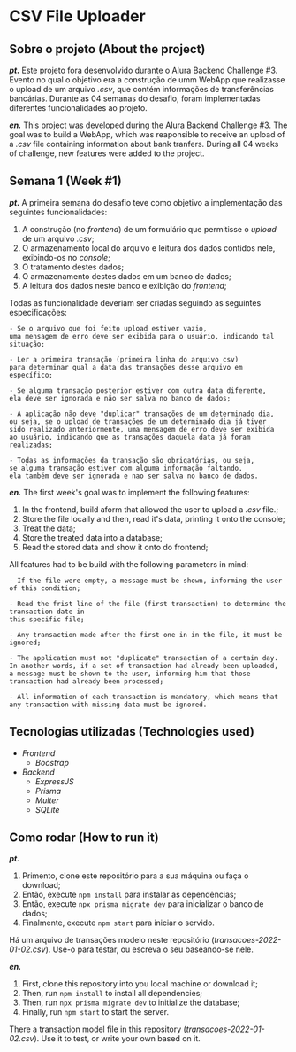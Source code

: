 # CSV File Uploader

## Sobre o projeto (About the project)

***pt.*** Este projeto fora desenvolvido durante o Alura Backend Challenge #3. Evento no qual o objetivo era a construção de umm WebApp que realizasse o upload de um arquivo *.csv*, que contém informações de transferências bancárias. Durante as 04 semanas do desafio, foram implementadas diferentes funcionalidades ao projeto.

***en.*** This project was developed during the Alura Backend Challenge #3. The goal was to build a WebApp, which was reaponsible to receive an upload of a *.csv* file containing information about bank tranfers. During all 04 weeks of challenge, new features were added to the project.

## Semana 1 (Week #1)

***pt.*** A primeira semana do desafio teve como objetivo a implementação das seguintes funcionalidades:

1. A construção (no *frontend*) de um formulário que permitisse o *upload* de um arquivo *.csv*;
2. O armazenamento local do arquivo e leitura dos dados contidos nele, exibindo-os no *console*;
3. O tratamento destes dados;
4. O armazenamento destes dados em um banco de dados;
5. A leitura dos dados neste banco e exibição do *frontend*;

Todas as funcionalidade deveriam ser criadas seguindo as seguintes especificações:
```
- Se o arquivo que foi feito upload estiver vazio, 
uma mensagem de erro deve ser exibida para o usuário, indicando tal situação;

- Ler a primeira transação (primeira linha do arquivo csv) 
para determinar qual a data das transações desse arquivo em específico;

- Se alguma transação posterior estiver com outra data diferente, 
ela deve ser ignorada e não ser salva no banco de dados;

- A aplicação não deve "duplicar" transações de um determinado dia, 
ou seja, se o upload de transações de um determinado dia já tiver 
sido realizado anteriormente, uma mensagem de erro deve ser exibida 
ao usuário, indicando que as transações daquela data já foram realizadas;

- Todas as informações da transação são obrigatórias, ou seja, 
se alguma transação estiver com alguma informação faltando, 
ela também deve ser ignorada e nao ser salva no banco de dados.
```

***en.*** The first week's goal was to implement the following features:

1. In the frontend, build  aform that allowed the user to upload a *.csv* file.;
2. Store the file locally and then, read it's data, printing it onto the console; 
3. Treat the data;
4. Store the treated data into a database;
5. Read the stored data and show it onto do frontend;

All features had to be build with the following parameters in mind:
```
- If the file were empty, a message must be shown, informing the user of this condition;

- Read the frist line of the file (first transaction) to determine the transaction date in 
this specific file;

- Any transaction made after the first one in in the file, it must be ignored;

- The application must not "duplicate" transaction of a certain day. 
In another words, if a set of transaction had already been uploaded, 
a message must be shown to the user, informing him that those transaction had already been processed;

- All information of each transaction is mandatory, which means that 
any transaction with missing data must be ignored.
```

## Tecnologias utilizadas (Technologies used)

- *Frontend* 
    - *Boostrap*
- *Backend* 
    - *ExpressJS* 
    - *Prisma* 
    - *Multer* 
    - *SQLite*

## Como rodar (How to run it)

***pt.***
1. Primento, clone este repositório para a sua máquina ou faça o download;
2. Então, execute `npm install` para instalar as dependências;
3. Então, execute `npx prisma migrate dev` para inicializar o banco de dados;
4. Finalmente, execute `npm start` para iniciar o servido.

Há um arquivo de transações modelo neste repositório (*transacoes-2022-01-02.csv*). Use-o para testar, ou escreva o seu baseando-se nele.

***en.***
1. First, clone this repository into you local machine or download it;
2. Then, run `npm install` to install all dependencies;
3. Then, run `npx prisma migrate dev` to initialize the database;
4. Finally, run `npm start` to start the server.

There a transaction model file in this repository (*transacoes-2022-01-02.csv*). Use it to test, or write your own based on it.
